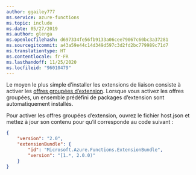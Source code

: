 ```yaml
---
author: ggailey777
ms.service: azure-functions
ms.topic: include
ms.date: 05/27/2019
ms.author: glenga
ms.openlocfilehash: d697334fe56fb9133a06cee79067c60bc3a37281
ms.sourcegitcommit: a43a59e44c14d349d597c3d2fd2bc779989c71d7
ms.translationtype: HT
ms.contentlocale: fr-FR
ms.lasthandoff: 11/25/2020
ms.locfileid: "96010479"
---
```

Le moyen le plus simple d’installer les extensions de liaison consiste à activer les [offres groupées d’extension](../articles/azure-functions/functions-bindings-register.md#extension-bundles). Lorsque vous activez les offres groupées, un ensemble prédéfini de packages d’extension sont automatiquement installés.

Pour activer les offres groupées d’extension, ouvrez le fichier host.json et mettez à jour son contenu pour qu’il corresponde au code suivant :

```json
{
    "version": "2.0",
    "extensionBundle": {
        "id": "Microsoft.Azure.Functions.ExtensionBundle",
        "version": "[1.*, 2.0.0)"
    }
}
```